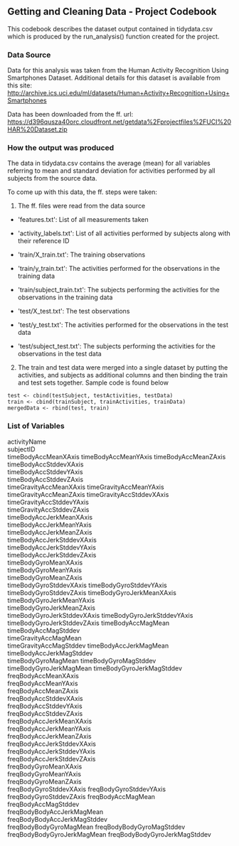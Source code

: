 ## Getting and Cleaning Data - Project Codebook

This codebook describes the dataset output contained in tidydata.csv which is produced by the run_analysis() function created for the project.

### Data Source

Data for this analysis was taken from the Human Activity Recognition Using Smartphones Dataset. Additional details for this dataset is available from this site: http://archive.ics.uci.edu/ml/datasets/Human+Activity+Recognition+Using+Smartphones

Data has been downloaded from the ff. url: https://d396qusza40orc.cloudfront.net/getdata%2Fprojectfiles%2FUCI%20HAR%20Dataset.zip

### How the output was produced

The data in tidydata.csv contains the average (mean) for all variables referring to mean and standard deviation for activities performed by all subjects from the source data.

To come up with this data, the ff. steps were taken:

1. The ff. files were read from the data source

  * 'features.txt': List of all measurements taken
  * 'activity_labels.txt': List of all activities performed by subjects along with their reference ID

  * 'train/X_train.txt': The training observations
  * 'train/y_train.txt': The activities performed for the observations in the training data
  * 'train/subject_train.txt': The subjects performing the activities for the observations in the training data

  * 'test/X_test.txt': The test observations
  * 'test/y_test.txt': The activities performed for the observations in the test data
  * 'test/subject_test.txt': The subjects performing the activities for the observations in the test data

2. The train and test data were merged into a single dataset by putting the activities, and subjects as additional columns and then binding the train and test sets together. Sample code is found below

```
test <- cbind(testSubject, testActivities, testData)
train <- cbind(trainSubject, trainActivities, trainData)
mergedData <- rbind(test, train)
```


### List of Variables
activityName	
subjectID	
timeBodyAccMeanXAxis
timeBodyAccMeanYAxis
timeBodyAccMeanZAxis
timeBodyAccStddevXAxis	
timeBodyAccStddevYAxis	
timeBodyAccStddevZAxis	
timeGravityAccMeanXAxis	
timeGravityAccMeanYAxis	
timeGravityAccMeanZAxis	
timeGravityAccStddevXAxis	
timeGravityAccStddevYAxis	
timeGravityAccStddevZAxis	
timeBodyAccJerkMeanXAxis	
timeBodyAccJerkMeanYAxis	
timeBodyAccJerkMeanZAxis	
timeBodyAccJerkStddevXAxis	
timeBodyAccJerkStddevYAxis	
timeBodyAccJerkStddevZAxis	
timeBodyGyroMeanXAxis	
timeBodyGyroMeanYAxis	
timeBodyGyroMeanZAxis	
timeBodyGyroStddevXAxis	
timeBodyGyroStddevYAxis	
timeBodyGyroStddevZAxis	
timeBodyGyroJerkMeanXAxis	
timeBodyGyroJerkMeanYAxis	
timeBodyGyroJerkMeanZAxis	
timeBodyGyroJerkStddevXAxis	
timeBodyGyroJerkStddevYAxis	
timeBodyGyroJerkStddevZAxis	
timeBodyAccMagMean	
timeBodyAccMagStddev	
timeGravityAccMagMean	
timeGravityAccMagStddev	
timeBodyAccJerkMagMean	
timeBodyAccJerkMagStddev	
timeBodyGyroMagMean	
timeBodyGyroMagStddev	
timeBodyGyroJerkMagMean	
timeBodyGyroJerkMagStddev	
freqBodyAccMeanXAxis	
freqBodyAccMeanYAxis	
freqBodyAccMeanZAxis	
freqBodyAccStddevXAxis	
freqBodyAccStddevYAxis	
freqBodyAccStddevZAxis	
freqBodyAccJerkMeanXAxis	
freqBodyAccJerkMeanYAxis	
freqBodyAccJerkMeanZAxis	
freqBodyAccJerkStddevXAxis	
freqBodyAccJerkStddevYAxis	
freqBodyAccJerkStddevZAxis	
freqBodyGyroMeanXAxis	
freqBodyGyroMeanYAxis	
freqBodyGyroMeanZAxis	
freqBodyGyroStddevXAxis	
freqBodyGyroStddevYAxis	
freqBodyGyroStddevZAxis	
freqBodyAccMagMean	
freqBodyAccMagStddev	
freqBodyBodyAccJerkMagMean	
freqBodyBodyAccJerkMagStddev	
freqBodyBodyGyroMagMean	
freqBodyBodyGyroMagStddev	
freqBodyBodyGyroJerkMagMean	
freqBodyBodyGyroJerkMagStddev